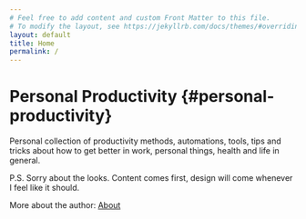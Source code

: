 ```yaml
---
# Feel free to add content and custom Front Matter to this file.
# To modify the layout, see https://jekyllrb.com/docs/themes/#overriding-theme-defaults
layout: default
title: Home
permalink: /
---
```


# Personal Productivity {#personal-productivity}

Personal collection of productivity methods, automations, tools, tips and tricks about how to get better in work, personal things, health and life in general.

P.S. Sorry about the looks. Content comes first, design will come whenever I feel like it should.

More about the author: [About](/about/)
